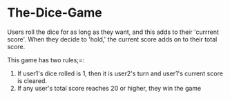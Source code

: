 # The-Dice-Game
Users roll the dice for as long as they want, and this adds to their 'currrent score'. When they decide to 'hold,' the current score adds on to their total score.

This game has two rules;=:
  1. If user1's dice rolled is 1, then it is user2's turn and user1's current score is cleared. 
  2. If any user's total score reaches 20 or higher, they win the game
